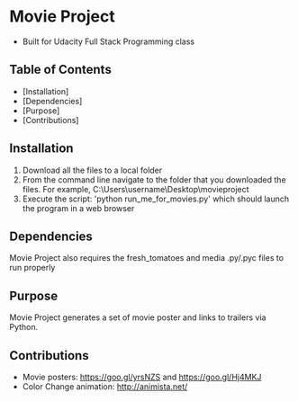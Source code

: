 # Movie Project
- Built for Udacity Full Stack Programming class

## Table of Contents

* [Installation]
* [Dependencies]
* [Purpose]
* [Contributions]

## Installation

1. Download all the files to a local folder
2. From the command line navigate to the folder that you downloaded the files. For example, C:\Users\username\Desktop\movieproject
3. Execute the script: 'python run_me_for_movies.py' which should launch the program in a web browser

## Dependencies

Movie Project also requires the fresh_tomatoes and media .py/.pyc files to run properly


## Purpose

Movie Project generates a set of movie poster and links to trailers via Python.

## Contributions

  - Movie posters: https://goo.gl/yrsNZS and https://goo.gl/Hj4MKJ
  - Color Change animation: http://animista.net/